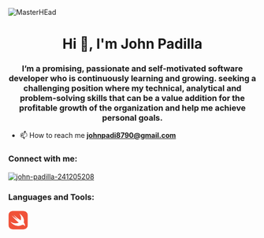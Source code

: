 ![MasterHEad](https://media-exp1.licdn.com/dms/image/C5616AQHrnsSrB6gt8w/profile-displaybackgroundimage-shrink_350_1400/0/1614356198379?e=1673481600&v=beta&t=mvVZGC5AVlZ1FkJWbNZxCCuQDHQMLPfU-QUxeQGlQCI)
<h1 align="center">Hi 👋, I'm John Padilla</h1>
<h3 align="center">I’m a promising, passionate and self-motivated software developer who is continuously learning and growing. seeking a challenging position where my technical, analytical and problem-solving skills that can be a value addition for the profitable growth of the organization and help me achieve personal goals.</h3>

- 📫 How to reach me **johnpadi8790@gmail.com**

<h3 align="left">Connect with me:</h3>
<p align="left">
<a href="https://linkedin.com/in/john-padilla-241205208" target="blank"><img align="center" src="https://raw.githubusercontent.com/rahuldkjain/github-profile-readme-generator/master/src/images/icons/Social/linked-in-alt.svg" alt="john-padilla-241205208" height="30" width="40" /></a>
</p>

<h3 align="left">Languages and Tools:</h3>
<p align="left"> <a href="https://developer.apple.com/swift/" target="_blank" rel="noreferrer"> <img src="https://raw.githubusercontent.com/devicons/devicon/master/icons/swift/swift-original.svg" alt="swift" width="40" height="40"/> </a> </p>
